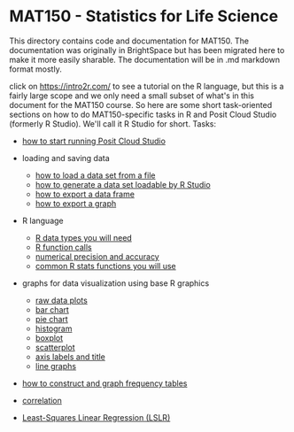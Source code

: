 # MAT150 - Statistics for Life Science

This directory contains code and documentation for MAT150.   The documentation was originally in BrightSpace but has been migrated here to make it more easily sharable.  The documentation will be in .md markdown format mostly.

click on <https://intro2r.com/> to see a tutorial on the R language, but this is a fairly large scope and we only need a small subset of what's in this document for the MAT150 course.   So here are some short task-oriented sections on how to do MAT150-specific tasks in R and Posit Cloud Studio (formerly R Studio).   We'll call it R Studio for short.   Tasks:
 
* [how to start running Posit Cloud Studio](posit_cloud_setup.md)

* loading and saving data
  * [how to load a data set from a file](import_dataset.md)
  * [how to generate a data set loadable by R Studio](how_to_generate_dataset.md)
  * [how to export a data frame](submitting_data_frame.md)
  * [how to export a graph](saving_graphs_from_R_Studio.md)

* R language
  * [R data types you will need](minimal-R.md)
  * [R function calls](R-function-calls.md)
  * [numerical precision and accuracy](numerical_precision.md)
  * [common R stats functions you will use](common_R_stats_functions.md)

* graphs for data visualization using base R graphics
  * [raw data plots](raw_plot.md)
  * [bar chart](bar_graph.md)
  * [pie chart](pie_chart.md)
  * [histogram](histogram.md)
  * [boxplot](boxplots.md)
  * [scatterplot](scatterplots.md)
  * [axis labels and title](axis_labels_and_title.md)
  * [line graphs](line_plots.md)

* [how to construct and graph frequency tables](frequency_tables.md)

* [correlation](correlation.md)

* [Least-Squares Linear Regression (LSLR)](lslr.md)
